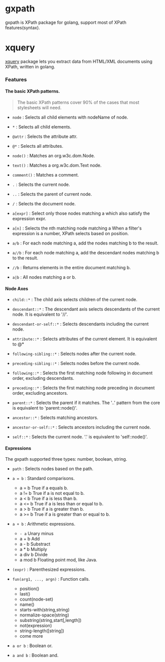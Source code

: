 gxpath
====
gxpath is XPath package for golang, support most of XPath features(syntax).

xquery
===
[xquery](https://github.com/antchfx/xquery) package lets you extract data from HTML/XML documents using XPath, written in golang.

### Features

#### The basic XPath patterns.

> The basic XPath patterns cover 90% of the cases that most stylesheets will need.

- `node` : Selects all child elements with nodeName of node.

- `*` : Selects all child elements.

- `@attr` : Selects the attribute attr.

- `@*` : Selects all attributes.

- `node()` : Matches an org.w3c.dom.Node.

- `text()` : Matches a org.w3c.dom.Text node.

- `comment()` : Matches a comment.

- `.` : Selects the current node.

- `..` : Selects the parent of current node.

- `/` : Selects the document node.

- `a[expr]` : Select only those nodes matching a which also satisfy the expression expr.

- `a[n]` : Selects the nth matching node matching a When a filter's expression is a number, XPath selects based on position.

- `a/b` : For each node matching a, add the nodes matching b to the result.

- `a//b` : For each node matching a, add the descendant nodes matching b to the result. 

- `//b` : Returns elements in the entire document matching b.

- `a|b` : All nodes matching a or b.

#### Node Axes 

- `child::*` : The child axis selects children of the current node.

- `descendant::*` : The descendant axis selects descendants of the current node. It is equivalent to '//'.

- `descendant-or-self::*` : Selects descendants including the current node.

- `attribute::*` : Selects attributes of the current element. It is equivalent to @*

- `following-sibling::*` : Selects nodes after the current node.

- `preceding-sibling::*` : Selects nodes before the current node.

- `following::*` : Selects the first matching node following in document order, excluding descendants. 

- `preceding::*` : Selects the first matching node preceding in document order, excluding ancestors. 

- `parent::*` : Selects the parent if it matches. The '..' pattern from the core is equivalent to 'parent::node()'.

- `ancestor::*` : Selects matching ancestors.

- `ancestor-or-self::*` : Selects ancestors including the current node.

- `self::*` : Selects the current node. '.' is equivalent to 'self::node()'.

#### Expressions

 The gxpath supported three types: number, boolean, string.

- `path` : Selects nodes based on the path.

- `a = b` : Standard comparisons.

    * a = b	    True if a equals b.
    * a != b	True if a is not equal to b.
    * a < b	    True if a is less than b.
    * a <= b	True if a is less than or equal to b.
    * a > b	    True if a is greater than b.
    * a >= b	True if a is greater than or equal to b.

- `a + b` : Arithmetic expressions.

    * `- a`	Unary minus
    * a + b	Add
    * a - b	Substract
    * a * b	Multiply
    * a div b	Divide
    * a mod b	Floating point mod, like Java.

- `(expr)` : Parenthesized expressions.

- `fun(arg1, ..., argn)` : Function calls.

    * position()
    * last()
    * count(node-set)
    * name()
    * starts-with(string,string)
    * normalize-space(string)
    * substring(string,start[,length])
    * not(expression)
    * string-length([string])
    * come more

- `a or b` : Boolean or.

- `a and b` : Boolean and.
